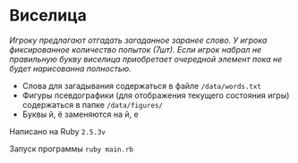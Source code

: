 # Виселица


*Игроку предлагают отгадать загаданное заранее слово. У игрока фиксированное количество попыток (7шт). Если игрок набрал не правильную букву виселица приобретает очередной элемент пока не будет нарисованна полностью.*


* Слова для загадывания содержаться в файле ``` /data/words.txt ```
* Фигуры псевдографики (для отображения текущего состояния игры) содержаться в папке ``` /data/figures/ ```
* Буквы й, ё заменяются на й, е


Написано на Ruby ``` 2.5.3v ```

Запуск программы ```ruby main.rb```
